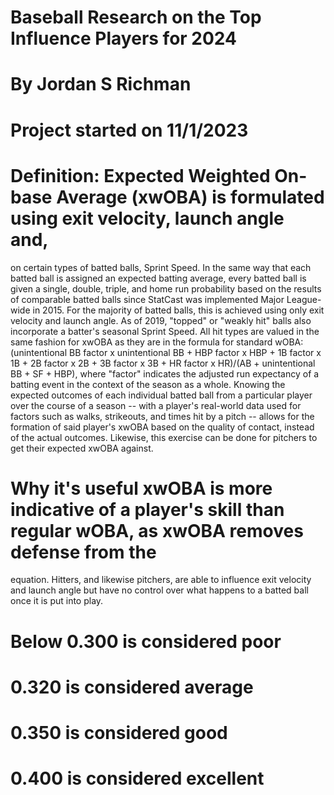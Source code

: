 # Baseball Research on the Top Influence Players for 2024
# By Jordan S Richman
# Project started on 11/1/2023

# Definition: Expected Weighted On-base Average (xwOBA) is formulated using exit velocity, launch angle and,
on certain types of batted balls, Sprint Speed. In the same way that each batted ball is assigned an expected
batting average, every batted ball is given a single, double, triple, and home run probability based on the results
of comparable batted balls since StatCast was implemented Major League-wide in 2015. For the majority of batted
balls, this is achieved using only exit velocity and launch angle. As of 2019, "topped" or "weakly hit" balls also
incorporate a batter's seasonal Sprint Speed. All hit types are valued in the same fashion for xwOBA as they are in
the formula for standard wOBA: (unintentional BB factor x unintentional BB + HBP factor x HBP + 1B factor x 1B + 2B
factor x 2B + 3B factor x 3B + HR factor x HR)/(AB + unintentional BB + SF + HBP), where "factor" indicates the
adjusted run expectancy of a batting event in the context of the season as a whole. Knowing the expected outcomes
of each individual batted ball from a particular player over the course of a season -- with a player's real-world
data used for factors such as walks, strikeouts, and times hit by a pitch -- allows for the formation of said
player's xwOBA based on the quality of contact, instead of the actual outcomes. Likewise, this exercise can be done
for pitchers to get their expected xwOBA against.

# Why it's useful xwOBA is more indicative of a player's skill than regular wOBA, as xwOBA removes defense from the
equation. Hitters, and likewise pitchers, are able to influence exit velocity and launch angle but have no control
over what happens to a batted ball once it is put into play.

# Below 0.300 is considered poor
# 0.320 is considered average
# 0.350 is considered good
# 0.400 is considered excellent
